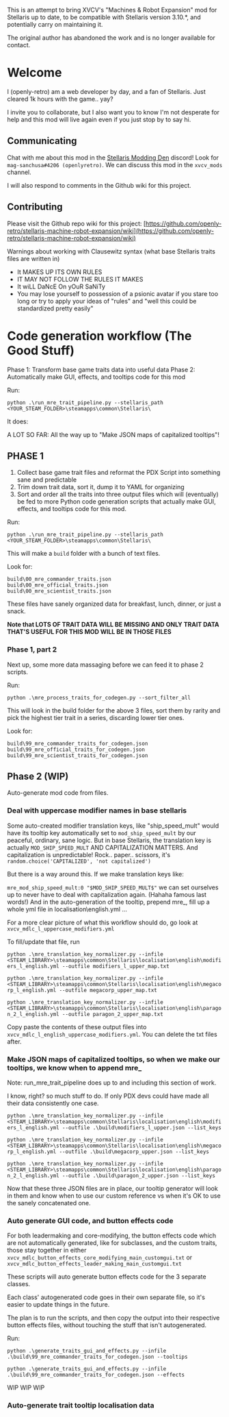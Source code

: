 This is an attempt to bring XVCV's "Machines & Robot Expansion" mod for Stellaris up to date, to be compatible with Stellaris version 3.10.*, and potentially carry on maintaining it.

The original author has abandoned the work and is no longer available for contact.

# Welcome

I (openly-retro) am a web developer by day, and a fan of Stellaris. Just cleared 1k hours with the game.. yay?

I invite you to collaborate, but I also want you to know I'm not desperate for help and this mod will live again even if you just stop by to say hi.

## Communicating

Chat with me about this mod in the [Stellaris Modding Den](https://discord.gg/vKwNs93g ) discord! Look for `mag-sanchusa#4206 (openlyretro)`. We can discuss this mod in the `xvcv_mods` channel.

I will also respond to comments in the Github wiki for this project.

## Contributing

Please visit the Github repo wiki for this project: [https://github.com/openly-retro/stellaris-machine-robot-expansion/wiki](https://github.com/openly-retro/stellaris-machine-robot-expansion/wiki)

Warnings about working with Clausewitz syntax (what base Stellaris traits files are written in)

- It MAKES UP ITS OWN RULES
- IT MAY NOT FOLLOW THE RULES IT MAKES
- It wiLL DaNcE On yOuR SaNiTy
- You may lose yourself to possession of a psionic avatar if you stare too long or try to apply your ideas of "rules" and "well this could be standardized pretty easily"



# Code generation workflow (The Good Stuff)

Phase 1: Transform base game traits data into useful data
Phase 2: Automatically make GUI, effects, and tooltips code for this mod

Run: 

`python .\run_mre_trait_pipeline.py --stellaris_path <YOUR_STEAM_FOLDER>\steamapps\common\Stellaris\`

It does:

A LOT SO FAR: All the way up to "Make JSON maps of capitalized tooltips"!

## PHASE 1

1. Collect base game trait files and reformat the PDX Script into something sane and predictable
2. Trim down trait data, sort it, dump it to YAML for organizing
3. Sort and order all the traits into three output files which will (eventually) be fed to more Python code generation scripts that actually make GUI, effects, and tooltips code for this mod.

Run:

`python .\run_mre_trait_pipeline.py --stellaris_path <YOUR_STEAM_FOLDER>\steamapps\common\Stellaris\`

This will make a `build` folder with a bunch of text files.

Look for:

    build\00_mre_commander_traits.json
    build\00_mre_official_traits.json
    build\00_mre_scientist_traits.json

These files have sanely organized data for breakfast, lunch, dinner, or just a snack.

**Note that LOTS OF TRAIT DATA WILL BE MISSING AND ONLY TRAIT DATA THAT'S USEFUL FOR THIS MOD WILL BE IN THOSE FILES**

### Phase 1, part 2

Next up, some more data massaging before we can feed it to phase 2 scripts.

Run:

`python .\mre_process_traits_for_codegen.py --sort_filter_all`

This will look in the build folder for the above 3 files, sort them by rarity and pick the highest tier trait in a series, discarding lower tier ones.

Look for:

    build\99_mre_commander_traits_for_codegen.json
    build\99_mre_official_traits_for_codegen.json
    build\99_mre_scientist_traits_for_codegen.json

## Phase 2 (WIP)

Auto-generate mod code from files.

### Deal with uppercase modifier names in base stellaris

Some auto-created modifier translation keys, like "ship_speed_mult" would have its tooltip key automatically set to `mod_ship_speed_mult` by our peaceful, ordinary, sane logic. But in base Stellaris, the translation key is actually `MOD_SHIP_SPEED_MULT` AND CAPITALIZATION MATTERS. And capitalization is unpredictable! Rock.. paper.. scissors, it's `random.choice('CAPITALIZED', 'not capitalized')`

But there is a way around this. If we make translation keys like:

`mre_mod_ship_speed_mult:0 "$MOD_SHIP_SPEED_MULT$"` we can set ourselves up to never have to deal with capitalization again. (Hahaha famous last words!) And in the auto-generation of the tooltip, prepend mre_, fill up a whole yml file in localisation\english.yml ... 

For a more clear picture of what this workflow should do, go look at `xvcv_mdlc_l_uppercase_modifiers.yml`

To fill/update that file, run

`python .\mre_translation_key_normalizer.py --infile <STEAM_LIBRARY>\steamapps\common\Stellaris\localisation\english\modifiers_l_english.yml --outfile modifiers_l_upper_map.txt`

`python .\mre_translation_key_normalizer.py --infile <STEAM_LIBRARY>\steamapps\common\Stellaris\localisation\english\megacorp_l_english.yml --outfile megacorp_upper_map.txt`

`python .\mre_translation_key_normalizer.py --infile <STEAM_LIBRARY>\steamapps\common\Stellaris\localisation\english\paragon_2_l_english.yml --outfile paragon_2_upper_map.txt`

Copy paste the contents of these output files into `xvcv_mdlc_l_english_uppercase_modifiers.yml`. You can delete the txt files after.

### Make JSON maps of capitalized tooltips, so when we make our tooltips, we know when to append mre_

Note: run_mre_trait_pipeline does up to and including this section of work.

I know, right? so much stuff to do. If only PDX devs could have made all their data consistently one case.

`python .\mre_translation_key_normalizer.py --infile <STEAM_LIBRARY>\steamapps\common\Stellaris\localisation\english\modifiers_l_english.yml --outfile .\build\modifiers_l_upper.json --list_keys`

`python .\mre_translation_key_normalizer.py --infile <STEAM_LIBRARY>\steamapps\common\Stellaris\localisation\english\megacorp_l_english.yml --outfile .\build\megacorp_upper.json --list_keys`

`python .\mre_translation_key_normalizer.py --infile <STEAM_LIBRARY>\steamapps\common\Stellaris\localisation\english\paragon_2_l_english.yml --outfile .\build\paragon_2_upper.json --list_keys`

Now that these three JSON files are in place, our tooltip generator will look in them and know when to use our custom reference vs when it's OK to use the sanely concatenated one.

### Auto generate GUI code, and button effects code

For both leadermaking and core-modifying, the button effects code which are not automatically generated, like for subclasses, and the custom traits, those stay together in either `xvcv_mdlc_button_effects_core_modifying_main_customgui.txt` or `xvcv_mdlc_button_effects_leader_making_main_customgui.txt`

These scripts will auto generate button effects code for the 3 separate classes.

Each class' autogenerated code goes in their own separate file, so it's easier to update things in the future.

The plan is to run the scripts, and then copy the output into their respective button effects files, without touching the stuff that isn't autogenerated.

Run: 

`python .\generate_traits_gui_and_effects.py --infile .\build\99_mre_commander_traits_for_codegen.json --tooltips`

`python .\generate_traits_gui_and_effects.py --infile .\build\99_mre_commander_traits_for_codegen.json --effects`

WIP WIP WIP

### Auto-generate trait tooltip localisation data


